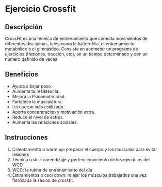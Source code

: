 # Ejercicio Crossfit

## Descripción
CrossFit es una técnica de entrenamiento que conecta movimientos de diferentes disciplinas, tales como la halterofilia, el entrenamiento metabólico o el gimnástico. Consiste en acometer un programa de ejercicios (flexiones, tracción, etc), en un tiempo determinado y con un número definido de veces.

## Beneficios
- Ayuda a bajar peso. 
- Aumenta tu resistencia. 
- Mejora la Psicomotricidad. 
- Fortalece la musculatura. 
- Un cuerpo más estilizado. 
- Aporta concentración y motivación extra. 
- Reduce el nivel de estrés. 
- Aumenta las relaciones sociales.

## Instrucciones
1. Calentamiento o warm up: preparar el cuerpo y los músculos para evitar lesiones
2. Técnica o skill: aprendizaje y perfeccionamiento de los ejercicios del WOD
3. WOD: la rutina de entrenamiento del día
4. Estiramientos o cool down: relajar los músculos trabajados una vez finalizada la sesión de crossfit.